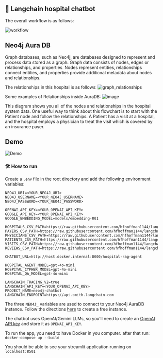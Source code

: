 ## 🤖 Langchain hospital chatbot
The overall workflow is as follows:


![workflow](https://github.com/user-attachments/assets/3b48240f-4626-40cd-896a-b4a02c1f4a11)


## Neo4j Aura DB
Graph databases, such as Neo4j, are databases designed to represent and process data stored as a graph. Graph data consists of nodes, edges or relationships, and properties. Nodes represent entities, relationships connect entities, and properties provide additional metadata about nodes and relationships.

The relationships in this hospital is as follows:
![graph_relationships](https://github.com/user-attachments/assets/5222ffca-65a1-424d-9073-f33146ec921e)

Some examples of Relationships inside AuraDB:
![image](https://github.com/user-attachments/assets/c03e8b30-5dbe-4e7a-a864-0357992bbab7)


This diagram shows you all of the nodes and relationships in the hospital system data. One useful way to think about this flowchart is to start with the Patient node and follow the relationships. A Patient has a visit at a hospital, and the hospital employs a physician to treat the visit which is covered by an insurance payer.


## Demo
![Demo](./langchain_rag_chatbot_demo.gif)

### 🛠️ How to run

Create a `.env` file in the root directory and add the following environment variables:

```.env
NEO4J_URI=<YOUR_NEO4J_URI>
NEO4J_USERNAME=<YOUR_NEO4J_USERNAME>
NEO4J_PASSWORD=<YOUR_NEO4J_PASSWORD>

OPENAI_API_KEY=<YOUR_OPENAI_API_KEY>
GOOGLE_API_KEY=<YOUR_OPENAI_API_KEY>
GOOGLE_EMBEDDING_MODEL=models/embedding-001

HOSPITALS_CSV_PATH=https://raw.githubusercontent.com/hfhoffman1144/langchain_neo4j_rag_app/main/data/hospitals.csv
PAYERS_CSV_PATH=https://raw.githubusercontent.com/hfhoffman1144/langchain_neo4j_rag_app/main/data/payers.csv
PHYSICIANS_CSV_PATH=https://raw.githubusercontent.com/hfhoffman1144/langchain_neo4j_rag_app/main/data/physicians.csv
PATIENTS_CSV_PATH=https://raw.githubusercontent.com/hfhoffman1144/langchain_neo4j_rag_app/main/data/patients.csv
VISITS_CSV_PATH=https://raw.githubusercontent.com/hfhoffman1144/langchain_neo4j_rag_app/main/data/visits.csv
REVIEWS_CSV_PATH=https://raw.githubusercontent.com/hfhoffman1144/langchain_neo4j_rag_app/main/data/reviews.csv

CHATBOT_URL=http://host.docker.internal:8000/hospital-rag-agent

HOSPITAL_AGENT_MODEL=gpt-4o-mini
HOSPITAL_CYPHER_MODEL=gpt-4o-mini
HOSPITAL_QA_MODEL=gpt-4o-mini

LANGCHAIN_TRACING_V2=true
LANGCHAIN_API_KEY=<YOUR_OPENAI_API_KEY>
PROJECT_NAME=neo4j-chatbot
LANGCHAIN_ENDPOINT=https://api.smith.langchain.com
```

The three `NEO4J_` variables are used to connect to your Neo4j AuraDB instance. Follow the directions [here](https://neo4j.com/cloud/platform/aura-graph-database/?ref=docs-nav-get-started) to create a free instance.

The chatbot uses OpenAI/Gemini LLMs, so you'll need to create an [OpenAI API key](https://realpython.com/generate-images-with-dalle-openai-api/#get-your-openai-api-key) and store it as `OPENAI_API_KEY`.

To run the app, you need to have Docker in you computer. after that run:
`docker-compose up --build`

You should be able to see your streamlit application running on `localhost:8501`

